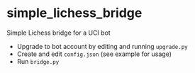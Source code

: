 # simple_lichess_bridge
Simple Lichess bridge for a UCI bot

* Upgrade to bot account by editing and running `upgrade.py`
* Create and edit `config.json` (see example for usage)
* Run `bridge.py`

